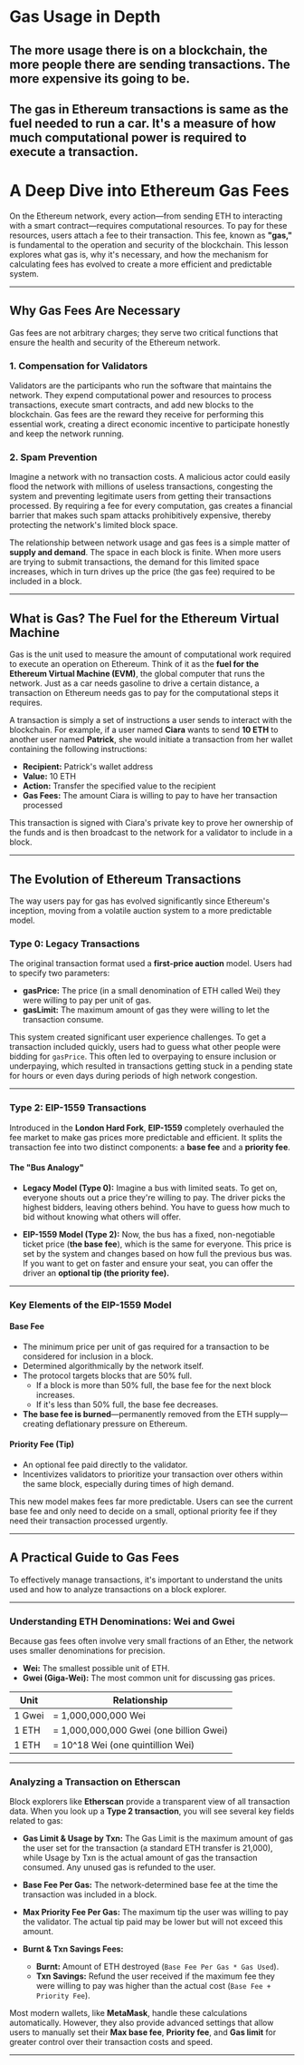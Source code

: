 # Gas Usage in Depth
## The more usage there is on a blockchain, the more people there are sending transactions. The more expensive its going to be.

## The gas in Ethereum transactions is same as the fuel needed to run a car. It's a measure of how much computational power is required to execute a transaction.


# A Deep Dive into Ethereum Gas Fees

On the Ethereum network, every action—from sending ETH to interacting with a smart contract—requires computational resources. To pay for these resources, users attach a fee to their transaction. This fee, known as **"gas,"** is fundamental to the operation and security of the blockchain. This lesson explores what gas is, why it's necessary, and how the mechanism for calculating fees has evolved to create a more efficient and predictable system.

---

## Why Gas Fees Are Necessary

Gas fees are not arbitrary charges; they serve two critical functions that ensure the health and security of the Ethereum network.

### 1. Compensation for Validators
Validators are the participants who run the software that maintains the network. They expend computational power and resources to process transactions, execute smart contracts, and add new blocks to the blockchain.
Gas fees are the reward they receive for performing this essential work, creating a direct economic incentive to participate honestly and keep the network running.

### 2. Spam Prevention
Imagine a network with no transaction costs. A malicious actor could easily flood the network with millions of useless transactions, congesting the system and preventing legitimate users from getting their transactions processed.
By requiring a fee for every computation, gas creates a financial barrier that makes such spam attacks prohibitively expensive, thereby protecting the network's limited block space.

The relationship between network usage and gas fees is a simple matter of **supply and demand**. The space in each block is finite. When more users are trying to submit transactions, the demand for this limited space increases, which in turn drives up the price (the gas fee) required to be included in a block.

---

## What is Gas? The Fuel for the Ethereum Virtual Machine

Gas is the unit used to measure the amount of computational work required to execute an operation on Ethereum. Think of it as the **fuel for the Ethereum Virtual Machine (EVM)**, the global computer that runs the network.
Just as a car needs gasoline to drive a certain distance, a transaction on Ethereum needs gas to pay for the computational steps it requires.

A transaction is simply a set of instructions a user sends to interact with the blockchain.
For example, if a user named **Ciara** wants to send **10 ETH** to another user named **Patrick**, she would initiate a transaction from her wallet containing the following instructions:

- **Recipient:** Patrick's wallet address
- **Value:** 10 ETH
- **Action:** Transfer the specified value to the recipient
- **Gas Fees:** The amount Ciara is willing to pay to have her transaction processed

This transaction is signed with Ciara's private key to prove her ownership of the funds and is then broadcast to the network for a validator to include in a block.

---

## The Evolution of Ethereum Transactions

The way users pay for gas has evolved significantly since Ethereum's inception, moving from a volatile auction system to a more predictable model.

### Type 0: Legacy Transactions

The original transaction format used a **first-price auction** model. Users had to specify two parameters:

- **gasPrice:** The price (in a small denomination of ETH called Wei) they were willing to pay per unit of gas.
- **gasLimit:** The maximum amount of gas they were willing to let the transaction consume.

This system created significant user experience challenges.
To get a transaction included quickly, users had to guess what other people were bidding for `gasPrice`. This often led to overpaying to ensure inclusion or underpaying, which resulted in transactions getting stuck in a pending state for hours or even days during periods of high network congestion.

---

### Type 2: EIP-1559 Transactions

Introduced in the **London Hard Fork**, **EIP-1559** completely overhauled the fee market to make gas prices more predictable and efficient.
It splits the transaction fee into two distinct components: a **base fee** and a **priority fee**.

#### The "Bus Analogy"

- **Legacy Model (Type 0):**
  Imagine a bus with limited seats. To get on, everyone shouts out a price they're willing to pay. The driver picks the highest bidders, leaving others behind. You have to guess how much to bid without knowing what others will offer.

- **EIP-1559 Model (Type 2):**
  Now, the bus has a fixed, non-negotiable ticket price (**the base fee**), which is the same for everyone.
  This price is set by the system and changes based on how full the previous bus was.
  If you want to get on faster and ensure your seat, you can offer the driver an **optional tip (the priority fee).**

---

### Key Elements of the EIP-1559 Model

#### Base Fee
- The minimum price per unit of gas required for a transaction to be considered for inclusion in a block.
- Determined algorithmically by the network itself.
- The protocol targets blocks that are 50% full.
  - If a block is more than 50% full, the base fee for the next block increases.
  - If it's less than 50% full, the base fee decreases.
- **The base fee is burned**—permanently removed from the ETH supply—creating deflationary pressure on Ethereum.

#### Priority Fee (Tip)
- An optional fee paid directly to the validator.
- Incentivizes validators to prioritize your transaction over others within the same block, especially during times of high demand.

This new model makes fees far more predictable. Users can see the current base fee and only need to decide on a small, optional priority fee if they need their transaction processed urgently.

---

## A Practical Guide to Gas Fees

To effectively manage transactions, it's important to understand the units used and how to analyze transactions on a block explorer.

---

### Understanding ETH Denominations: Wei and Gwei

Because gas fees often involve very small fractions of an Ether, the network uses smaller denominations for precision.

- **Wei:** The smallest possible unit of ETH.
- **Gwei (Giga-Wei):** The most common unit for discussing gas prices.

| Unit | Relationship |
|------|---------------|
| 1 Gwei | = 1,000,000,000 Wei |
| 1 ETH | = 1,000,000,000 Gwei (one billion Gwei) |
| 1 ETH | = 10^18 Wei (one quintillion Wei) |

---

### Analyzing a Transaction on Etherscan

Block explorers like **Etherscan** provide a transparent view of all transaction data.
When you look up a **Type 2 transaction**, you will see several key fields related to gas:

- **Gas Limit & Usage by Txn:**
  The Gas Limit is the maximum amount of gas the user set for the transaction (a standard ETH transfer is 21,000),
  while Usage by Txn is the actual amount of gas the transaction consumed.
  Any unused gas is refunded to the user.

- **Base Fee Per Gas:**
  The network-determined base fee at the time the transaction was included in a block.

- **Max Priority Fee Per Gas:**
  The maximum tip the user was willing to pay the validator.
  The actual tip paid may be lower but will not exceed this amount.

- **Burnt & Txn Savings Fees:**
  - **Burnt:** Amount of ETH destroyed (`Base Fee Per Gas * Gas Used`).
  - **Txn Savings:** Refund the user received if the maximum fee they were willing to pay was higher than the actual cost (`Base Fee + Priority Fee`).

Most modern wallets, like **MetaMask**, handle these calculations automatically.
However, they also provide advanced settings that allow users to manually set their **Max base fee**, **Priority fee**, and **Gas limit** for greater control over their transaction costs and speed.

---
